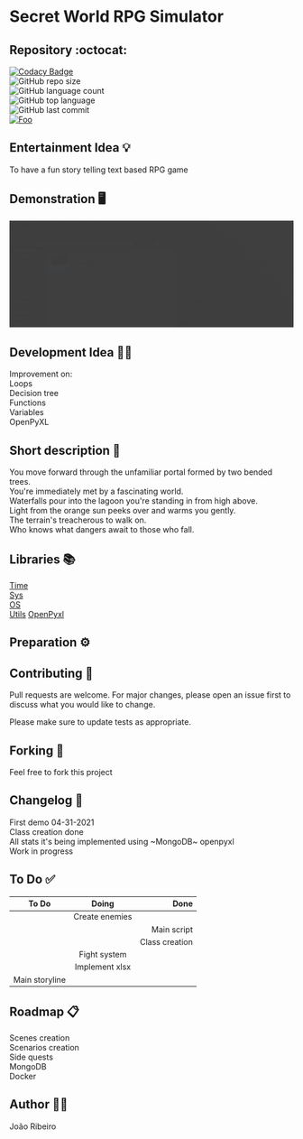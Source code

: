 # Secret World RPG Simulator

## Repository :octocat:
[![Codacy Badge](https://app.codacy.com/project/badge/Grade/0d29f083b05a4ed7ac08c6cfb6a16e23)](https://www.codacy.com/gh/JxRibeiro/Secret-World-RPG/dashboard?utm_source=github.com&amp;utm_medium=referral&amp;utm_content=JxRibeiro/Secret-World-RPG&amp;utm_campaign=Badge_Grade)  
![GitHub repo size](https://img.shields.io/github/repo-size/JxRibeiro/Secret-World-RPG?style=flat)  
![GitHub language count](https://img.shields.io/github/languages/count/JxRibeiro/Secret-World-RPG?style=flat)  
![GitHub top language](https://img.shields.io/github/languages/top/JxRibeiro/Secret-World-RPG?style=flat)  
![GitHub last commit](https://img.shields.io/github/last-commit/JxRibeiro/Secret-World-RPG?color=red&style=flat)  
<a href=https://replit.com/@JooRibeiro2/Secret-World-RPG>![Foo](https://img.shields.io/badge/Replit-Run%20on%20Replit-blue?style=flat&logo=repl.it)</a>

## Entertainment Idea 💡
To have a fun story telling text based RPG game

## Demonstration :desktop_computer:
![Demo](https://github.com/JxRibeiro/Secret-World-RPG/blob/Replit/images/Demo.gif)
## Development Idea 👨‍💻
Improvement on:  
Loops  
Decision tree  
Functions  
Variables  
OpenPyXL

## Short description 📝
You move forward through the unfamiliar portal formed by two bended trees.  
You're immediately met by a fascinating world.  
Waterfalls pour into the lagoon you're standing in from high above.  
Light from the orange sun peeks over and warms you gently.  
The terrain's treacherous to walk on.  
Who knows what dangers await to those who fall.

## Libraries 📚

[Time](https://docs.python.org/3/library/time.html)  
[Sys](https://docs.python.org/3/library/sys.html)  
[OS](https://docs.python.org/3/library/os.html)  
[Utils](https://pypi.org/project/python-utils/)
[OpenPyxl](https://openpyxl.readthedocs.io/en/stable/)


## Preparation ⚙️


## Contributing 🤝
Pull requests are welcome. For major changes, please open an issue first to discuss what you would like to change.

Please make sure to update tests as appropriate.

## Forking 🧲
Feel free to fork this project 
## Changelog 📖
First demo 04-31-2021  
Class creation done  
All stats it's being implemented using ~MongoDB~ openpyxl   
Work in progress  
## To Do ✅
| To Do            |     Doing      |           Done |
| ---------------- | :------------: | -------------: |
|                  | Create enemies |                |
|                  |                |  Main script   |
|                  |                | Class creation |
|                  |  Fight system  |                |
|                  | Implement xlsx |                |
| Main storyline   |                |                |

## Roadmap 📋
Scenes creation  
Scenarios creation  
Side quests  
MongoDB  
Docker  

## Author 👨‍💻
João Ribeiro 
